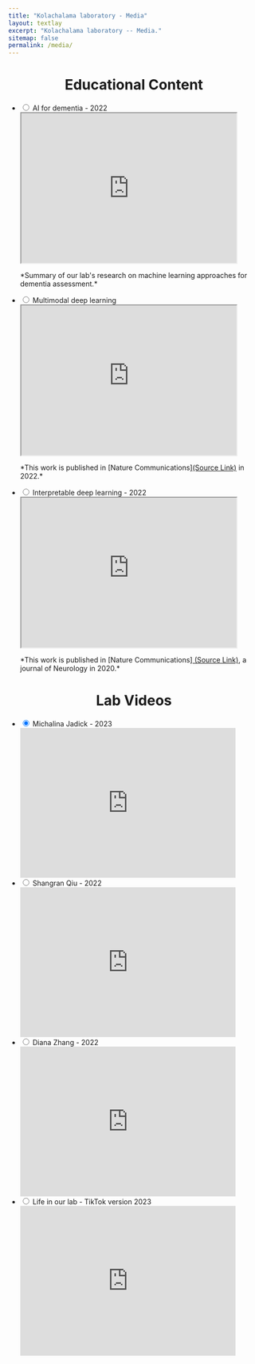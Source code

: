 ```yaml
---
title: "Kolachalama laboratory - Media"
layout: textlay
excerpt: "Kolachalama laboratory -- Media."
sitemap: false
permalink: /media/
---
```

<!DOCTYPE html>
<html>
<head>
    <meta name="viewport" content="width=device-width, initial-scale=1">
    <title>My Media</title>
    <link rel="stylesheet" href="media.css">
</head>
<body>
    <h1 style=" text-align: center; ">Educational Content</h1>
    <ul class="accordion">
            <li>
                <input type="radio" name="accordion" id="ed1">
                <label for="ed1">AI for dementia - 2022</label>
                <div class="panel">
                    <iframe src="https://youtube.com/embed/kI21nlsQlWU" frameborder="1" align="middle" width="90%" height="300px" allow="accelerometer; autoplay; encrypted-media; gyroscope; picture-in-picture" allowfullscreen></iframe>
                    <p>*Summary of our lab's research on machine learning approaches for dementia assessment.*</p>
                </div>
            </li>
            <li>
                <input type="radio" name="accordion" id="ed2">
                <label for="ed2">Multimodal deep learning</label>
                <div class="panel">
                    <iframe src="https://www.youtube.com/embed/ZfbVcaVgyLQ" frameborder="1" align="middle" width="90%" height="300px" allow="accelerometer; autoplay; encrypted-media; gyroscope; picture-in-picture" allowfullscreen></iframe>
                    <p>*This work is published in [Nature Communications]<a href="//doi.org/10.1038/s41467-022-31037-5">(Source Link)</a> in 2022.* 
                    </p>
                </div>
            </li>
            <li>
                <input type="radio" name="accordion" id="ed3">
                <label for="ed3">Interpretable deep learning - 2022</label>
                <div class="panel">
                    <iframe src="https://www.youtube.com/embed/RgqyGPMbJ9w" frameborder="1" align="middle" width="90%" height="300px" allow="accelerometer; autoplay; encrypted-media; gyroscope; picture-in-picture" allowfullscreen></iframe>
                    <p>*This work is published in [Nature Communications]<a href="https://doi.org/10.1093/brain/awaa13"> (Source Link)</a>, a journal of Neurology in 2020.*  
                    </p>
                </div>
            </li>
        </ul>
        <h1 style=" text-align: center; ">Lab Videos</h1>
        <ul class="accordion">
            <li>
                <input type="radio" name="accordion" id="Lb1" checked>
                <label for="Lb1">Michalina Jadick - 2023</label>
                <div class="panel">
                    <iframe src="https://youtube.com/embed/KPYioRXG5OM" frameborder="0" align="middle" width="90%" height="300px" allow="accelerometer; autoplay; encrypted-media; gyroscope; picture-in-picture" allowfullscreen></iframe>
                </div>
            </li>
            <li>
                <input type="radio" name="accordion" id="Lb2">
                <label for="Lb2">Shangran Qiu - 2022</label>
                <div class="panel">
                    <iframe src="https://youtube.com/embed/7q3BOdJsIo8" frameborder="0" align="middle" width="90%" height="300px" allow="accelerometer; autoplay; encrypted-media; gyroscope; picture-in-picture" allowfullscreen></iframe>    
                </div>
            </li>
            <li>
                <input type="radio" name="accordion" id="Lb3">
                <label for="Lb3">Diana Zhang - 2022</label>
                <div class="panel">
                    <iframe src="https://youtube.com/embed/oJX8eCiqLao" frameborder="0" align="middle" width="90%" height="300px" allow="accelerometer; autoplay; encrypted-media; gyroscope; picture-in-picture" allowfullscreen></iframe>                 
                </div>
            </li>
            <li>
                <input type="radio" name="accordion" id="Lb4">
                <label for="Lb4">Life in our lab - TikTok version 2023</label>
                <div class="panel">
                    <iframe src="https://youtube.com/embed/NS4ZtqUsGSk" frameborder="0" align="middle" width="90%" height="300px" allow="accelerometer; autoplay; encrypted-media; gyroscope; picture-in-picture" allowfullscreen></iframe>
                </div>
            </li>
        </ul>

</body>
</html>

